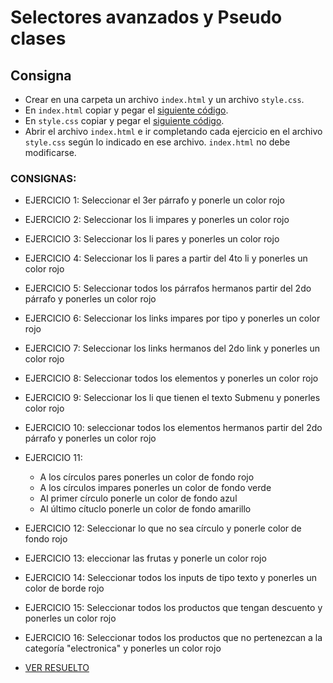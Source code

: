 # Selectores avanzados y Pseudo clases

## Consigna

- Crear en una carpeta un archivo `index.html` y un archivo `style.css`.
- En `index.html` copiar y pegar el [siguiente código](https://raw.githubusercontent.com/Ada-IT/ejercicios-frontend/master/modulo-2/ejercicios/selectores/index.html).
- En `style.css` copiar y pegar el [siguiente código](https://raw.githubusercontent.com/Ada-IT/ejercicios-frontend/master/modulo-2/ejercicios/selectores/style.css).
- Abrir el archivo `index.html` e ir completando cada ejercicio en el archivo `style.css` según lo indicado en ese archivo. `index.html` no debe modificarse.

### CONSIGNAS:
-  EJERCICIO 1: Seleccionar el 3er párrafo y ponerle un color rojo
-  EJERCICIO 2: Seleccionar los li impares y ponerles un color rojo
-  EJERCICIO 3: Seleccionar los li pares y ponerles un color rojo
-  EJERCICIO 4: Seleccionar los li pares a partir del 4to li y ponerles un color rojo
-  EJERCICIO 5: Seleccionar todos los párrafos hermanos partir del 2do párrafo y ponerles un color rojo
-  EJERCICIO 6: Seleccionar los links impares por tipo y ponerles un color rojo
-  EJERCICIO 7: Seleccionar los links hermanos del 2do link y ponerles un color rojo
-  EJERCICIO 8: Seleccionar todos los elementos y ponerles un color rojo
-  EJERCICIO 9: Seleccionar los li que tienen el texto Submenu y ponerles color rojo
-  EJERCICIO 10: seleccionar todos los elementos hermanos partir del 2do párrafo y ponerles un color rojo
-  EJERCICIO 11: 
   -  A los círculos pares ponerles un color de fondo rojo
   -  A los círculos impares ponerles un color de fondo verde
   -  Al primer círculo ponerle un color de fondo azul
   -  Al último cítuclo ponerle un color de fondo amarillo
- EJERCICIO 12: Seleccionar lo que no sea círculo y ponerle color de fondo rojo
- EJERCICIO 13: eleccionar las frutas y ponerle un color rojo
- EJERCICIO 14: Seleccionar todos los inputs de tipo texto y ponerles un color de borde rojo
- EJERCICIO 15: Seleccionar todos los productos que tengan descuento y ponerles un color rojo
- EJERCICIO 16: Seleccionar todos los productos que no pertenezcan a la categoría "electronica" y ponerles un color rojo

- [VER RESUELTO](https://magamahe.github.io/TRABAJOS_ADA/FRONTEND_/MODULO_2/CLASE_11/ejercicio/index.html) 
